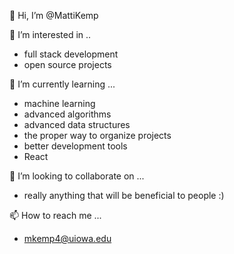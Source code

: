 👋 Hi, I’m @MattiKemp

👀 I’m interested in ..
- full stack development
- open source projects

🌱 I’m currently learning ...
- machine learning
- advanced algorithms
- advanced data structures
- the proper way to organize projects
- better development tools
- React

💞️ I’m looking to collaborate on ...
- really anything that will be beneficial to people :)

📫 How to reach me ...
- mkemp4@uiowa.edu
